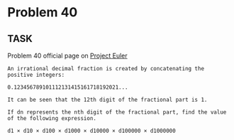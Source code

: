 Problem 40
===

## TASK ##

Problem 40 official page on [Project Euler](http://projecteuler.net/problem=40)

	An irrational decimal fraction is created by concatenating the positive integers:
	
	0.123456789101112131415161718192021...
	
	It can be seen that the 12th digit of the fractional part is 1.
	
	If dn represents the nth digit of the fractional part, find the value of the following expression.
	
	d1 × d10 × d100 × d1000 × d10000 × d100000 × d1000000